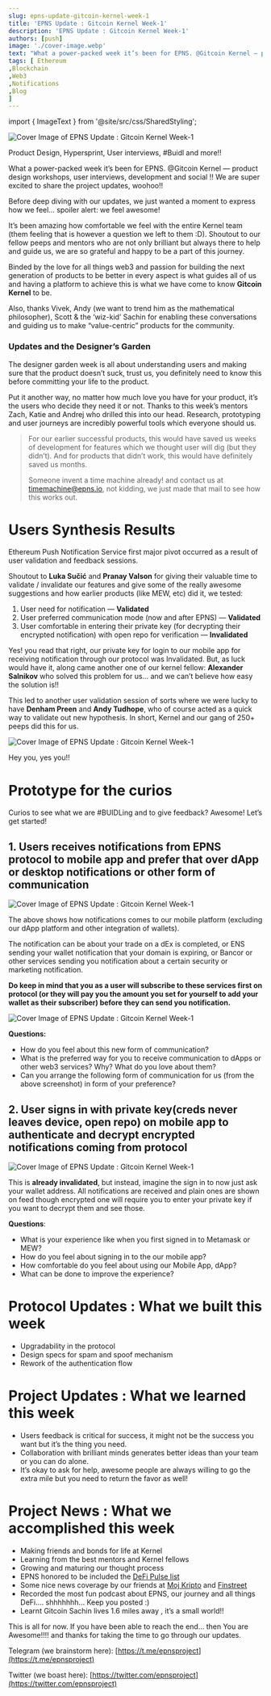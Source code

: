 ```yaml
---
slug: epns-update-gitcoin-kernel-week-1
title: 'EPNS Update : Gitcoin Kernel Week-1'
description: 'EPNS Update : Gitcoin Kernel Week-1'
authors: [push]
image: './cover-image.webp'
text: "What a power-packed week it’s been for EPNS. @Gitcoin Kernel — product design workshops, user interviews, development and social !! We are super excited to share the project updates, woohoo!!"
tags: [ Ethereum
,Blockchain
,Web3
,Notifications
,Blog
]
---
```


import { ImageText } from '@site/src/css/SharedStyling';

![Cover Image of EPNS Update : Gitcoin Kernel Week-1](./cover-image.webp)

<!--truncate-->

Product Design, Hypersprint, User interviews, #Buidl and more!!

What a power-packed week it’s been for EPNS. @Gitcoin Kernel — product design workshops, user interviews, development and social !! We are super excited to share the project updates, woohoo!!

Before deep diving with our updates, we just wanted a moment to express how we feel… spoiler alert: we feel awesome!

It’s been amazing how comfortable we feel with the entire Kernel team (them feeling that is however a question we left to them :D). Shoutout to our fellow peeps and mentors who are not only brilliant but always there to help and guide us, we are so grateful and happy to be a part of this journey.

Binded by the love for all things web3 and passion for building the next generation of products to be better in every aspect is what guides all of us and having a platform to achieve this is what we have come to know **Gitcoin Kernel** to be.

Also, thanks Vivek, Andy (we want to trend him as the mathematical philosopher), Scott & the ‘wiz-kid’ Sachin for enabling these conversations and guiding us to make “value-centric” products for the community.

### Updates and the Designer’s Garden

The designer garden week is all about understanding users and making sure that the product doesn’t suck, trust us, you definitely need to know this before committing your life to the product.

Put it another way, no matter how much love you have for your product, it’s the users who decide they need it or not. Thanks to this week’s mentors Zach, Katie and Andrej who drilled this into our head. Research, prototyping and user journeys are incredibly powerful tools which everyone should us.

> For our earlier successful products, this would have saved us weeks of development for features which we thought user will dig (but they didn’t). And for products that didn’t work, this would have definitely saved us months.
>
> Someone invent a time machine already! and contact us at [timemachine@epns.io](mailto://timemachine@epns.io), not kidding, we just made that mail to see how this works out.

# Users Synthesis Results

Ethereum Push Notification Service first major pivot occurred as a result of user validation and feedback sessions.

Shoutout to **Luka Sučić** and **Pranay Valson** for giving their valuable time to validate / invalidate our features and give some of the really awesome suggestions and how earlier products (like MEW, etc) did it, we tested:

1.  User need for notification — **Validated**
2.  User preferred communication mode (now and after EPNS) — **Validated**
3.  User comfortable in entering their private key (for decrypting their encrypted notification) with open repo for verification — **Invalidated**

Yes! you read that right, our private key for login to our mobile app for receiving notification through our protocol was Invalidated. But, as luck would have it, along came another one of our kernel fellow: **Alexander Salnikov** who solved this problem for us… and we can’t believe how easy the solution is!!

This led to another user validation session of sorts where we were lucky to have **Denham Preen** and **Andy Tudhope**, who of course acted as a quick way to validate out new hypothesis. In short, Kernel and our gang of 250+ peeps did this for us.

![Cover Image of EPNS Update : Gitcoin Kernel Week-1](./image-1.gif)

Hey you, yes you!!

# Prototype for the curios

Curios to see what we are #BUIDLing and to give feedback? Awesome! Let’s get started!

## 1\. Users receives notifications from EPNS protocol to mobile app and prefer that over dApp or desktop notifications or other form of communication

![Cover Image of EPNS Update : Gitcoin Kernel Week-1](./image-2.webp)

The above shows how notifications comes to our mobile platform (excluding our dApp platform and other integration of wallets).

The notification can be about your trade on a dEx is completed, or ENS sending your wallet notification that your domain is expiring, or Bancor or other services sending you notification about a certain security or marketing notification.

**Do keep in mind that you as a user will subscribe to these services first on protocol (or they will pay you the amount you set for yourself to add your wallet as their subscriber) before they can send you notification.**

![Cover Image of EPNS Update : Gitcoin Kernel Week-1](./image-3.webp)

**Questions:**

- How do you feel about this new form of communication?
- What is the preferred way for you to receive communication to dApps or other web3 services? Why? What do you love about them?
- Can you arrange the following form of communication for us (from the above screenshot) in form of your preference?

## 2\. User signs in with private key(creds never leaves device, open repo) on mobile app to authenticate and decrypt encrypted notifications coming from protocol

![Cover Image of EPNS Update : Gitcoin Kernel Week-1](./image-4.webp)

This is **already invalidated**, but instead, imagine the sign in to now just ask your wallet address. All notifications are received and plain ones are shown on feed though encrypted one will require you to enter your private key if you want to decrypt them and see those.

**Questions**:

- What is your experience like when you first signed in to Metamask or MEW?
- How do you feel about signing in to the our mobile app?
- How comfortable do you feel about using our Mobile App, dApp?
- What can be done to improve the experience?

# Protocol Updates : What we built this week

- Upgradability in the protocol
- Design specs for spam and spoof mechanism
- Rework of the authentication flow

# Project Updates : What we learned this week

- Users feedback is critical for success, it might not be the success you want but it’s the thing you need.
- Collaboration with brilliant minds generates better ideas than your team or you can do alone.
- It’s okay to ask for help, awesome people are always willing to go the extra mile but you need to return the favor as well!

# Project News : What we accomplished this week

- Making friends and bonds for life at Kernel
- Learning from the best mentors and Kernel fellows
- Growing and maturing our thought process
- EPNS honored to be included the [DeFi Pulse list](https://t.co/j87Zje9t3V?amp=1)
- Some nice news coverage by our friends at [Moj Kripto](https://mojkripto.com/ethereum-push-notification-service-epns-interview/?lang=en) and [Finstreet](https://www.finstreet.in/crypto-news-tata-consultancy-yuan-project-gitcoin-accelerator-program/)
- Recorded the most fun podcast about EPNS, our journey and all things DeFi…. shhhhhhh… Keep you posted :)
- Learnt Gitcoin Sachin lives 1.6 miles away , it’s a small world!!

This is all for now. If you have been able to reach the end… then You are Awesome!!!! and thanks for taking the time to go through our updates.

Telegram (we brainstorm here): [https://t.me/epnsproject](https://t.me/epnsproject)

Twitter (we boast here): [https://twitter.com/epnsproject](https://twitter.com/epnsproject)
